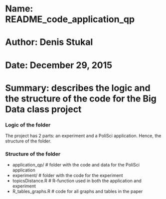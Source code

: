 # Name: 	README_code_application_qp
# Author: 	Denis Stukal
# Date: 	December 29, 2015
# Summary: 	describes the logic and the structure of the code for the Big Data class project

### Logic of the folder
The project has 2 parts: an experiment and a PoliSci application. Hence, the structure of the folder.


### Structure of the folder
- application_qp/ 	# folder with the code and data for the PoliSci application
- experiment/ 		# folder with the code for the experiment
- topicsDistance.R	# R-function used in both the application and experiment
- R_tables_graphs.R	# code for all graphs and tables in the paper
